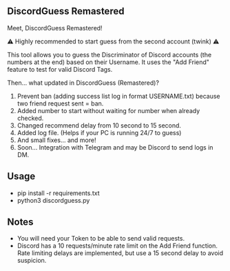 ﻿## DiscordGuess Remastered
 Meet, DiscordGuess Remastered!

⚠️ Highly recommended to start guess from the second account (twink) ⚠️

This tool allows you to guess the Discriminator of Discord accounts (the numbers at the end) based on their Username. It uses the "Add Friend" feature to test for valid Discord Tags.

Then... what updated in DiscordGuess (Remastered)?
1. Prevent ban (adding success list log in format USERNAME.txt) because two friend request sent = ban.
2. Added number to start without waiting for number when already checked.
3. Changed recommend delay from 10 second to 15 second.
4. Added log file. (Helps if your PC is running 24/7 to guess)
5. And small fixes... and more!
6. Soon... Integration with Telegram and may be Discord to send logs in DM.

## Usage
- pip install -r requirements.txt
- python3 discordguess.py

## Notes
* You will need your Token to be able to send valid requests.
* Discord has a 10 requests/minute rate limit on the Add Friend function. Rate limiting delays are implemented, but use a 15 second delay to avoid suspicion.
